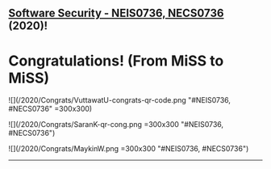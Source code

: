## **[Software Security - NEIS0736, NECS0736](../) (2020)**!

# Congratulations! (From MiSS to MiSS)

![](/2020/Congrats/VuttawatU-congrats-qr-code.png "#NEIS0736, #NECS0736" =300x300)

![](/2020/Congrats/SaranK-qr-cong.png =300x300 "#NEIS0736, #NECS0736")

![](/2020/Congrats/MaykinW.png =300x300 "#NEIS0736, #NECS0736")

---

